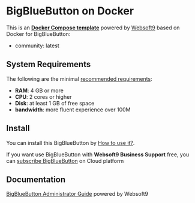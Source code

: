 # BigBlueButton on Docker  

This is an **[Docker Compose template](https://github.com/Websoft9/docker-library)** powered by [Websoft9](https://www.websoft9.com) based on Docker for BigBlueButton:


 - community:  latest


## System Requirements

The following are the minimal [recommended requirements](https://github.com/bigbluebutton/docker#recommended-system-requirements):

* **RAM**: 4 GB or more
* **CPU**: 2 cores or higher
* **Disk**: at least 1 GB of free space
* **bandwidth**: more fluent experience over 100M  

## Install

You can install this BigBlueButton by [How to use it?](https://github.com/Websoft9/docker-library#how-to-use-it).   

If you want use BigBlueButton with **Websoft9 Business Support** free, you can [subscribe BigBlueButton](https://www.websoft9.com/apps) on Cloud platform

## Documentation

[BigBlueButton Administrator Guide](https://support.websoft9.com/docs/bigbluebutton) powered by Websoft9